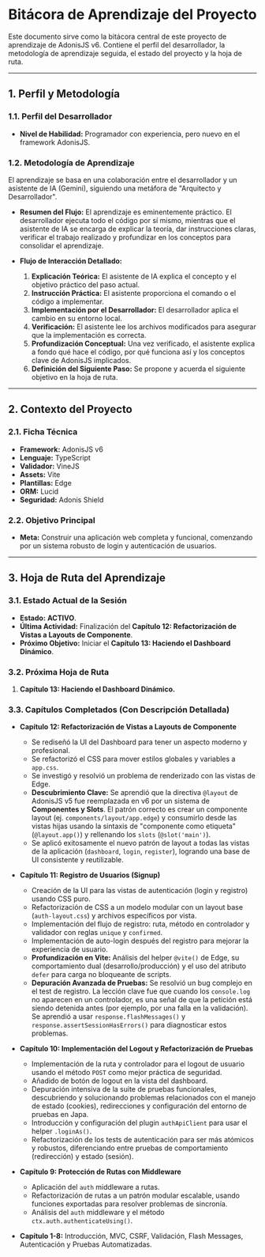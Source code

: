 
# Bitácora de Aprendizaje del Proyecto

Este documento sirve como la bitácora central de este proyecto de aprendizaje de AdonisJS v6. Contiene el perfil del desarrollador, la metodología de aprendizaje seguida, el estado del proyecto y la hoja de ruta.

---

## 1. Perfil y Metodología

### 1.1. Perfil del Desarrollador

*   **Nivel de Habilidad:** Programador con experiencia, pero nuevo en el framework AdonisJS.

### 1.2. Metodología de Aprendizaje

El aprendizaje se basa en una colaboración entre el desarrollador y un asistente de IA (Gemini), siguiendo una metáfora de "Arquitecto y Desarrollador".

*   **Resumen del Flujo:** El aprendizaje es eminentemente práctico. El desarrollador ejecuta todo el código por sí mismo, mientras que el asistente de IA se encarga de explicar la teoría, dar instrucciones claras, verificar el trabajo realizado y profundizar en los conceptos para consolidar el aprendizaje.

*   **Flujo de Interacción Detallado:**
    1.  **Explicación Teórica:** El asistente de IA explica el concepto y el objetivo práctico del paso actual.
    2.  **Instrucción Práctica:** El asistente proporciona el comando o el código a implementar.
    3.  **Implementación por el Desarrollador:** El desarrollador aplica el cambio en su entorno local.
    4.  **Verificación:** El asistente lee los archivos modificados para asegurar que la implementación es correcta.
    5.  **Profundización Conceptual:** Una vez verificado, el asistente explica a fondo qué hace el código, por qué funciona así y los conceptos clave de AdonisJS implicados.
    6.  **Definición del Siguiente Paso:** Se propone y acuerda el siguiente objetivo en la hoja de ruta.

---

## 2. Contexto del Proyecto

### 2.1. Ficha Técnica

*   **Framework:** AdonisJS v6
*   **Lenguaje:** TypeScript
*   **Validador:** VineJS
*   **Assets:** Vite
*   **Plantillas:** Edge
*   **ORM:** Lucid
*   **Seguridad:** Adonis Shield

### 2.2. Objetivo Principal

*   **Meta:** Construir una aplicación web completa y funcional, comenzando por un sistema robusto de login y autenticación de usuarios.

---

## 3. Hoja de Ruta del Aprendizaje

### 3.1. Estado Actual de la Sesión

*   **Estado:** **ACTIVO**.
*   **Última Actividad:** Finalización del **Capítulo 12: Refactorización de Vistas a Layouts de Componente**.
*   **Próximo Objetivo:** Iniciar el **Capítulo 13: Haciendo el Dashboard Dinámico**.

### 3.2. Próxima Hoja de Ruta

1.  **Capítulo 13: Haciendo el Dashboard Dinámico.**

### 3.3. Capítulos Completados (Con Descripción Detallada)

*   **Capítulo 12: Refactorización de Vistas a Layouts de Componente**
    *   Se rediseñó la UI del Dashboard para tener un aspecto moderno y profesional.
    *   Se refactorizó el CSS para mover estilos globales y variables a `app.css`.
    *   Se investigó y resolvió un problema de renderizado con las vistas de Edge.
    *   **Descubrimiento Clave:** Se aprendió que la directiva `@layout` de AdonisJS v5 fue reemplazada en v6 por un sistema de **Componentes y Slots**. El patrón correcto es crear un componente layout (ej. `components/layout/app.edge`) y consumirlo desde las vistas hijas usando la sintaxis de "componente como etiqueta" (`@layout.app()`) y rellenando los `slots` (`@slot('main')`).
    *   Se aplicó exitosamente el nuevo patrón de layout a todas las vistas de la aplicación (`dashboard`, `login`, `register`), logrando una base de UI consistente y reutilizable.

*   **Capítulo 11: Registro de Usuarios (Signup)**
    *   Creación de la UI para las vistas de autenticación (login y registro) usando CSS puro.
    *   Refactorización de CSS a un modelo modular con un layout base (`auth-layout.css`) y archivos específicos por vista.
    *   Implementación del flujo de registro: ruta, método en controlador y validador con reglas `unique` y `confirmed`.
    *   Implementación de auto-login después del registro para mejorar la experiencia de usuario.
    *   **Profundización en Vite:** Análisis del helper `@vite()` de Edge, su comportamiento dual (desarrollo/producción) y el uso del atributo `defer` para carga no bloqueante de scripts.
    *   **Depuración Avanzada de Pruebas:** Se resolvió un bug complejo en el test de registro. La lección clave fue que cuando los `console.log` no aparecen en un controlador, es una señal de que la petición está siendo detenida antes (por ejemplo, por una falla en la validación). Se aprendió a usar `response.flashMessages()` y `response.assertSessionHasErrors()` para diagnosticar estos problemas.

*   **Capítulo 10: Implementación del Logout y Refactorización de Pruebas**
    *   Implementación de la ruta y controlador para el logout de usuario usando el método `POST` como mejor práctica de seguridad.
    *   Añadido de botón de logout en la vista del dashboard.
    *   Depuración intensiva de la suite de pruebas funcionales, descubriendo y solucionando problemas relacionados con el manejo de estado (cookies), redirecciones y configuración del entorno de pruebas en Japa.
    *   Introducción y configuración del plugin `authApiClient` para usar el helper `.loginAs()`.
    *   Refactorización de los tests de autenticación para ser más atómicos y robustos, diferenciando entre pruebas de comportamiento (redirección) y estado (sesión).

*   **Capítulo 9: Protección de Rutas con Middleware**
    *   Aplicación del `auth` middleware a rutas.
    *   Refactorización de rutas a un patrón modular escalable, usando funciones exportadas para resolver problemas de sincronía.
    *   Análisis del `auth` middleware y el método `ctx.auth.authenticateUsing()`.

*   **Capítulo 1-8:** Introducción, MVC, CSRF, Validación, Flash Messages, Autenticación y Pruebas Automatizadas.